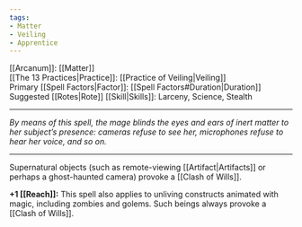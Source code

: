 ```yaml
---
tags:
- Matter
- Veiling
- Apprentice
---
```


[[Arcanum]]: [[Matter]]\
[[The 13 Practices|Practice]]: [[Practice of Veiling|Veiling]]\
Primary [[Spell Factors|Factor]]: [[Spell Factors#Duration|Duration]]\
Suggested [[Rotes|Rote]] [[Skill|Skills]]: Larceny, Science, Stealth

---

_By means of this spell, the mage blinds the eyes and ears of inert matter to her subject’s presence: cameras refuse to see her, microphones refuse to hear her voice, and so on._

---

Supernatural objects (such as remote-viewing [[Artifact|Artifacts]] or perhaps a ghost-haunted camera) provoke a [[Clash of Wills]].

**+1 [[Reach]]:** This spell also applies to unliving constructs animated with magic, including zombies and golems. Such beings always provoke a [[Clash of Wills]].